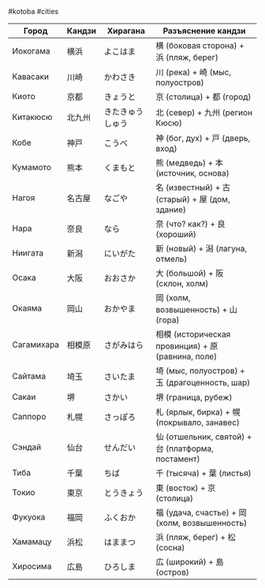 #kotoba #cities

| Город | Кандзи | Хирагана | Разъяснение кандзи |
|-------|--------|-----------|---------------------|
| Иокогама | 横浜 | よこはま | 横 (боковая сторона) + 浜 (пляж, берег) |
| Кавасаки | 川崎 | かわさき | 川 (река) + 崎 (мыс, полуостров) |
| Киото | 京都 | きょうと | 京 (столица) + 都 (город) |
| Китакюсю | 北九州 | きたきゅうしゅう | 北 (север) + 九州 (регион Кюсю) |
| Кобе | 神戸 | こうべ | 神 (бог, дух) + 戸 (дверь, вход) |
| Кумамото | 熊本 | くまもと | 熊 (медведь) + 本 (источник, основа) |
| Нагоя | 名古屋 | なごや | 名 (известный) + 古 (старый) + 屋 (дом, здание) |
| Нара | 奈良 | なら | 奈 (что? как?) + 良 (хороший) |
| Ниигата | 新潟 | にいがた | 新 (новый) + 潟 (лагуна, отмель) |
| Осака | 大阪 | おおさか | 大 (большой) + 阪 (склон, холм) |
| Окаяма | 岡山 | おかやま | 岡 (холм, возвышенность) + 山 (гора) |
| Сагамихара | 相模原 | さがみはら | 相模 (историческая провинция) + 原 (равнина, поле) |
| Сайтама | 埼玉 | さいたま | 埼 (мыс, полуостров) + 玉 (драгоценность, шар) |
| Сакаи | 堺 | さかい | 堺 (граница, рубеж) |
| Саппоро | 札幌 | さっぽろ | 札 (ярлык, бирка) + 幌 (покрывало, занавес) |
| Сэндай | 仙台 | せんだい | 仙 (отшельник, святой) + 台 (платформа, постамент) |
| Тиба | 千葉 | ちば | 千 (тысяча) + 葉 (листья) |
| Токио | 東京 | とうきょう | 東 (восток) + 京 (столица) |
| Фукуока | 福岡 | ふくおか | 福 (удача, счастье) + 岡 (холм, возвышенность) |
| Хамамацу | 浜松 | はままつ | 浜 (пляж, берег) + 松 (сосна) |
| Хиросима | 広島 | ひろしま | 広 (широкий) + 島 (остров) |